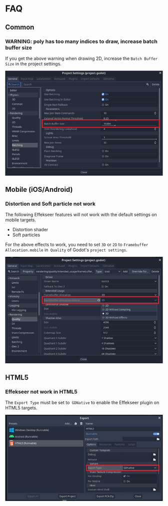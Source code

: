 ﻿# FAQ

## Common

### WARNING: poly has too many indices to draw, increase batch buffer size
If you get the above warning when drawing 2D, increase the `Batch Buffer Size` in the project settings.

![](../img/Godot_faq_batching.png)

## Mobile (iOS/Android)

### Distortion and Soft particle not work
The following Effekseer features will not work with the default settings on mobile targets.

- Distortion shader
- Soft particles

For the above effects to work, you need to set `3D` or `2D` to `Framebuffer Allocation.mobile` in` Quality` of Godot's `project settings`.

![](../img/Godot_faq_mobile_framebuffer.png)

## HTML5

### Effekseer not work in HTML5
The `Export Type` must be set to` GDNative` to enable the Effekseer plugin on HTML5 targets.

![](../img/Godot_faq_export_html5.png)
